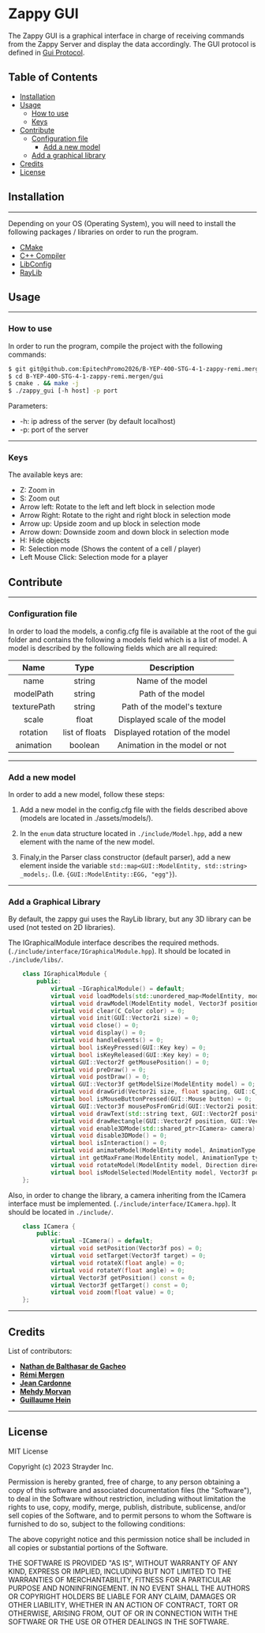 # Zappy GUI

The Zappy GUI is a graphical interface in charge of receiving commands from the Zappy Server and display the data accordingly.
The GUI protocol is defined in [Gui Protocol](#gui-protocol).

## Table of Contents
- [Installation](#installation)
- [Usage](#usage)
    - [How to use](#how-to-use)
    - [Keys](#keys)
- [Contribute](#contribute)
    - [Configuration file](#configuration-file)
        - [Add a new model](#add-a-new-model)
    - [Add a graphical library](#add-a-graphical-library)
- [Credits](#credits)
- [License](#license)

## Installation

___

Depending on your OS (Operating System), you will need to install the following packages / libraries on order to run the program.

- [CMake](https://cmake.org/download/)
- [C++ Compiler](https://gcc.gnu.org/install/)
- [LibConfig](https://github.com/hyperrealm/libconfig)
- [RayLib](https://github.com/raysan5/raylib)


## Usage
___

### How to use

In order to run the program, compile the project with the following commands:
```bash
$ git git@github.com:EpitechPromo2026/B-YEP-400-STG-4-1-zappy-remi.mergen.git
$ cd B-YEP-400-STG-4-1-zappy-remi.mergen/gui
$ cmake . && make -j
$ ./zappy_gui [-h host] -p port
```

Parameters:
- -h: ip adress of the server (by default localhost)
- -p: port of the server

___

### Keys

The available keys are:
- Z: Zoom in
- S: Zoom out
- Arrow left: Rotate to the left and left block in selection mode
- Arrow Right: Rotate to the right and right block in selection mode
- Arrow up: Upside zoom and up block in selection mode
- Arrow down: Downside zoom and down block in selection mode
- H: Hide objects
- R: Selection mode (Shows the content of a cell / player)
- Left Mouse Click: Selection mode for a player

## Contribute
___

### Configuration file

In order to load the models, a config.cfg file is available at the root of the gui folder and contains the following a models field which is a list of model.
A model is described by the following fields which are all required:

Name            | Type              | Description |
| :---:         | :---:             | :---: |
| name          | string            | Name of the model |
| modelPath     | string            | Path of the model |
| texturePath   | string            | Path of the model's texture |
| scale         | float             | Displayed scale of the model |
| rotation      | list of floats    | Displayed rotation of the model |
| animation     | boolean           | Animation in the model or not |

___

### Add a new model

In order to add a new model, follow these steps:

1. Add a new model in the config.cfg file with the fields described above (models are located in ./assets/models/).

2. In the `enum` data structure located in `./include/Model.hpp`, add a new element with the name of the new model.

3. Finaly,in the Parser class constructor (default parser), add a new element inside the variable `std::map<GUI::ModelEntity, std::string> _models;`. (I.e. `{GUI::ModelEntity::EGG, "egg"}`).

___

### Add a Graphical Library

By default, the zappy gui uses the RayLib library, but any 3D library can be used (not tested on 2D libraries).

The IGraphicalModule interface describes the required methods. (`./include/interface/IGraphicalModule.hpp`). It should be located in `./include/libs/`.

```c++
    class IGraphicalModule {
        public:
            virtual ~IGraphicalModule() = default;
            virtual void loadModels(std::unordered_map<ModelEntity, modelConfig> models) = 0;
            virtual void drawModel(ModelEntity model, Vector3f position, float scale, Vector3f rotation) = 0;
            virtual void clear(C_Color color) = 0;
            virtual void init(GUI::Vector2i size) = 0;
            virtual void close() = 0;
            virtual void display() = 0;
            virtual void handleEvents() = 0;
            virtual bool isKeyPressed(GUI::Key key) = 0;
            virtual bool isKeyReleased(GUI::Key key) = 0;
            virtual GUI::Vector2f getMousePosition() = 0;
            virtual void preDraw() = 0;
            virtual void postDraw() = 0;
            virtual GUI::Vector3f getModelSize(ModelEntity model) = 0;
            virtual void drawGrid(Vector2i size, float spacing, GUI::C_Color color) = 0;
            virtual bool isMouseButtonPressed(GUI::Mouse button) = 0;
            virtual GUI::Vector3f mousePosFromGrid(GUI::Vector2i position, int cellSize, GUI::Vector2i numberOfCells) = 0;
            virtual void drawText(std::string text, GUI::Vector2f position, int size, C_Color color) = 0;
            virtual void drawRectangle(GUI::Vector2f position, GUI::Vector2f size, C_Color color) = 0;
            virtual void enable3DMode(std::shared_ptr<ICamera> camera) = 0;
            virtual void disable3DMode() = 0;
            virtual bool isInteraction() = 0;
            virtual void animateModel(ModelEntity model, AnimationType type, int frame) = 0;
            virtual int getMaxFrame(ModelEntity model, AnimationType type) = 0;
            virtual void rotateModel(ModelEntity model, Direction direction) = 0;
            virtual bool isModelSelected(ModelEntity model, Vector3f position, float scale, std::shared_ptr<ICamera> camera) = 0;
    };
```

Also, in order to change the library, a camera inheriting from the ICamera interface must be implemented. (`./include/interface/ICamera.hpp`). It should be located in `./include/`.

```c++
    class ICamera {
        public:
            virtual ~ICamera() = default;
            virtual void setPosition(Vector3f pos) = 0;
            virtual void setTarget(Vector3f target) = 0;
            virtual void rotateX(float angle) = 0;
            virtual void rotateY(float angle) = 0;
            virtual Vector3f getPosition() const = 0;
            virtual Vector3f getTarget() const = 0;
            virtual void zoom(float value) = 0;
    };
```
___

## Credits

List of contributors:

- [**Nathan de Balthasar de Gacheo**](https://github.com/nathandebalthasar)
- [**Rémi Mergen**](https://github.com/Remi-Mergen)
- [**Jean Cardonne**](https://github.com/jcardonne)
- [**Mehdy Morvan**](https://github.com/iMeaNz)
- [**Guillaume Hein**](https://github.com/Thyodas)

___

## License

MIT License

Copyright (c) 2023 Strayder Inc.

Permission is hereby granted, free of charge, to any person obtaining a copy of this software and associated documentation files (the "Software"), to deal in the Software without restriction, including without limitation the rights to use, copy, modify, merge, publish, distribute, sublicense, and/or sell copies of the Software, and to permit persons to whom the Software is furnished to do so, subject to the following conditions:

The above copyright notice and this permission notice shall be included in all copies or substantial portions of the Software.

THE SOFTWARE IS PROVIDED "AS IS", WITHOUT WARRANTY OF ANY KIND, EXPRESS OR IMPLIED, INCLUDING BUT NOT LIMITED TO THE WARRANTIES OF MERCHANTABILITY, FITNESS FOR A PARTICULAR PURPOSE AND NONINFRINGEMENT. IN NO EVENT SHALL THE AUTHORS OR COPYRIGHT HOLDERS BE LIABLE FOR ANY CLAIM, DAMAGES OR OTHER LIABILITY, WHETHER IN AN ACTION OF CONTRACT, TORT OR OTHERWISE, ARISING FROM, OUT OF OR IN CONNECTION WITH THE SOFTWARE OR THE USE OR OTHER DEALINGS IN THE SOFTWARE.

